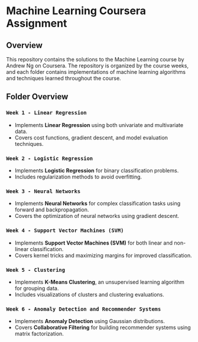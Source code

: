 # Machine Learning Coursera Assignment

## Overview
This repository contains the solutions to the Machine Learning course by Andrew Ng on Coursera. The repository is organized by the course weeks, and each folder contains implementations of machine learning algorithms and techniques learned throughout the course.

## Folder Overview

### `Week 1 - Linear Regression`
- Implements **Linear Regression** using both univariate and multivariate data.
- Covers cost functions, gradient descent, and model evaluation techniques.

### `Week 2 - Logistic Regression`
- Implements **Logistic Regression** for binary classification problems.
- Includes regularization methods to avoid overfitting.

### `Week 3 - Neural Networks`
- Implements **Neural Networks** for complex classification tasks using forward and backpropagation.
- Covers the optimization of neural networks using gradient descent.

### `Week 4 - Support Vector Machines (SVM)`
- Implements **Support Vector Machines (SVM)** for both linear and non-linear classification.
- Covers kernel tricks and maximizing margins for improved classification.

### `Week 5 - Clustering`
- Implements **K-Means Clustering**, an unsupervised learning algorithm for grouping data.
- Includes visualizations of clusters and clustering evaluations.

### `Week 6 - Anomaly Detection and Recommender Systems`
- Implements **Anomaly Detection** using Gaussian distributions.
- Covers **Collaborative Filtering** for building recommender systems using matrix factorization.
